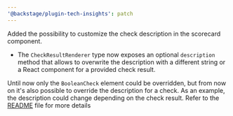 ```yaml
---
'@backstage/plugin-tech-insights': patch
---
```


Added the possibility to customize the check description in the scorecard component.

- The `CheckResultRenderer` type now exposes an optional `description` method that allows to overwrite the description with a different string or a React component for a provided check result.

Until now only the `BooleanCheck` element could be overridden, but from now on it's also possible to override the description for a check.
As an example, the description could change depending on the check result. Refer to the [README](https://github.com/backstage/backstage/blob/master/plugins/tech-insights/README.md#adding-custom-rendering-components) file for more details

